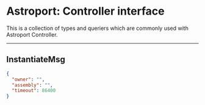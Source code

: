# Astroport: Controller interface

This is a collection of types and queriers which are commonly used with Astroport Controller.

---

## InstantiateMsg

```json
{
  "owner": "",
  "assembly": "",
  "timeout": 86400
}
```

